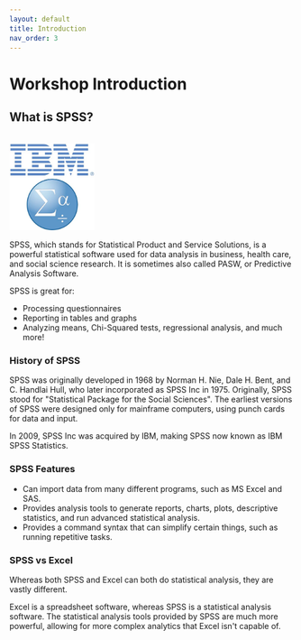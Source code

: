 ```yaml
---
layout: default
title: Introduction
nav_order: 3
---
```

<!-- 
This page will go over introductory content to the workshop. 
If your workshop has an introduction sequence, whether it be history, "Why should you use __", or anything of that matter, this is where it goes! If your workshop doesn't need this, delete introduction.md from the repository. 
Add, edit, or remove any content below for the workshop in question. 
-->

# Workshop Introduction 
<!-- Follow along with the introductory video, slides, or text below. -->

<!-- If your page has a video to go along with it, put it here. -->
<!-- <iframe height="416" width="100%" allowfullscreen frameborder=0 src="https://echo360.ca/media/c387e1fe-8042-44d2-a114-3c50ef18c524/public"></iframe>
[View original here.](https://echo360.ca/media/c387e1fe-8042-44d2-a114-3c50ef18c524/public) -->

<!-- If your page has slides/PDFs/worksheets to go along with it, put it here. -->
<!-- <embed width="100%" height="466" src="assets/docs/twineIntro.pdf" style="border:none;">
[Download slides here.](assets/docs/twineIntro.pdf) -->

## What is SPSS?
<br>
<img src="assets/img/intro1.jpg" width="30%" alt="IBM SPSS logo">

SPSS, which stands for Statistical Product and Service Solutions, is a powerful statistical software used for data analysis in business, health care, and social science research. It is sometimes also called PASW, or Predictive Analysis Software.

SPSS is great for:
- Processing questionnaires
- Reporting in tables and graphs
- Analyzing means, Chi-Squared tests, regressional analysis, and much more!

### History of SPSS

SPSS was originally developed in 1968 by Norman H. Nie, Dale H. Bent, and C. Handlai Hull, who later incorporated as SPSS Inc in 1975. Originally, SPSS stood for "Statistical Package for the Social Sciences". The earliest versions of SPSS were designed only for mainframe computers, using punch cards for data and input.

In 2009, SPSS Inc was acquired by IBM, making SPSS now known as IBM SPSS Statistics.

### SPSS Features

- Can import data from many different programs, such as MS Excel and SAS.
- Provides analysis tools to generate reports, charts, plots, descriptive statistics, and run advanced statistical analysis.
- Provides a command syntax that can simplify certain things, such as running repetitive tasks.

### SPSS vs Excel

Whereas both SPSS and Excel can both do statistical analysis, they are vastly different. 

Excel is a spreadsheet software, whereas SPSS is a statistical analysis software. The statistical analysis tools provided by SPSS are much more powerful, allowing for more complex analytics that Excel isn't capable of. 

